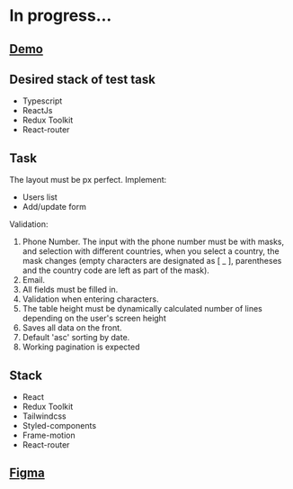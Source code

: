 # In progress...

## [Demo](https://yegorkochetkov.github.io/inboost_test-task/)

## Desired stack of test task

- Typescript
- ReactJs
- Redux Toolkit
- React-router

## Task

The layout must be px perfect.
Implement:

- Users list
- Add/update form

Validation:

1. Phone Number.
   The input with the phone number must be with masks,
   and selection with different countries, when you select a country,
   the mask changes
   (empty characters are designated as [ _ ],
   parentheses and the country code are left as part of the mask).
2. Email.
3. All fields must be filled in.
4. Validation when entering characters.
5. The table height must be dynamically calculated number of lines
   depending on the user's screen height
6. Saves all data on the front.
7. Default 'asc' sorting by date.
8. Working pagination is expected

## Stack

- React
- Redux Toolkit
- Tailwindcss
- Styled-components
- Frame-motion
- React-router

## [Figma](https://www.figma.com/file/ve0J60R4Bv9ymYRpT5mVDh/Testing?node-id=249%3A1625&t=w3vDv4oTPKat0BHb-0)
